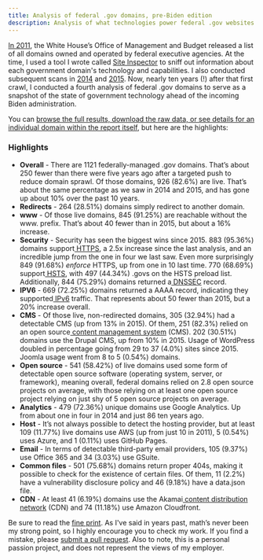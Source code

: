 ```yaml
---
title: Analysis of federal .gov domains, pre-Biden edition
description: Analysis of what technologies power federal .gov websites - 2021 edition.
---
```


[In 2011](https://ben.balter.com/2011/09/07/analysis-of-federal-executive-domains/), the White House’s Office of Management and Budget released a list of all domains owned and operated by federal executive agencies. At the time, I used a tool I wrote called [Site Inspector](https://github.com/benbalter/Site-Inspector) to sniff out information about each government domain's technology and capabilities. I also conducted subsequent scans in [2014](https://ben.balter.com/2014/07/07/analysis-of-federal-executive-domains-part-deux/) and [2015](https://ben.balter.com/2015/05/11/third-analysis-of-federal-executive-dotgovs/). Now, nearly ten years (!) after that first crawl, I conducted a fourth analysis of federal .gov domains to serve as a snapshot of the state of government technology ahead of the incoming Biden administration.

You can [browse the full results, download the raw data, or see details for an individual domain within the report itself](https://ben.balter.com/2021-analysis-of-federal-dotgov-domains/), but here are the highlights:

### Highlights

* **Overall** - There are 1121 federally-managed .gov domains. That’s about 250 fewer than there were five years ago after a targeted push to reduce domain sprawl. Of those domains, 926 (82.6%) are live. That’s about the same percentage as we saw in 2014 and 2015, and has gone up about 10% over the past 10 years.
* **Redirects** - 264 (28.51%) domains simply redirect to another domain.
* **www** - Of those live domains, 845 (91.25%) are reachable without the www. prefix. That’s about 40 fewer than in 2015, but about a 16% increase.
* **Security** - Security has seen the biggest wins since 2015. 883 (95.36%) domains support[ HTTPS](https://en.wikipedia.org/wiki/HTTPS), a 2.5x increase since the last analysis, and an incredible jump from the one in four we last saw. Even more surprisingly 849 (91.68%) *enforce* HTTPS, up from one in 10 last time. 770 (68.69%) support[ HSTS](https://en.wikipedia.org/wiki/HTTP_Strict_Transport_Security), with 497 (44.34%) .govs on the HSTS preload list. Additionally, 844 (75.29%) domains returned a[ DNSSEC](https://en.wikipedia.org/wiki/Domain_Name_System_Security_Extensions) record.
* **IPV6** - 669 (72.25%) domains returned a AAAA record, indicating they supported[ IPv6](https://en.wikipedia.org/wiki/IPv6) traffic. That represents about 50 fewer than 2015, but a 20% increase overall.
* **CMS** - Of those live, non-redirected domains, 305 (32.94%) had a detectable CMS (up from 13% in 2015). Of them, 251 (82.3%) relied on an open source[ content management system](https://en.wikipedia.org/wiki/Content_management_system) (CMS). 202 (30.51%) domains use the Drupal CMS, up from 10% in 2015. Usage of WordPress doubled in percentage going from 29 to 37 (4.0%) sites since 2015. Joomla usage went from 8 to 5 (0.54%) domains.
* **Open source** - 541 (58.42%) of live domains used some form of detectable open source software (operating system, server, or framework), meaning overall, federal domains relied on 2.8 open source projects on average, with those relying on at least one open source project relying on just shy of 5 open source projects on average.
* **Analytics** - 479 (72.36%) unique domains use Google Analytics. Up from about one in four in 2014 and just 86 ten years ago.
* **Host** - It’s not always possible to detect the hosting provider, but at least 109 (11.77%) live domains use AWS (up from just 10 in 2011), 5 (0.54%) uses Azure, and 1 (0.11%) uses GitHub Pages.
* **Email** - In terms of detectable third-party email providers, 105 (9.37%) use Office 365 and 34 (3.03%) use GSuite.
* **Common files** - 501 (75.68%) domains return proper 404s, making it possible to check for the existence of certain files. Of them, 11 (2.2%) have a vulnerability disclosure policy and 46 (9.18%) have a data.json file.
* **CDN** - At least 41 (6.19%) domains use the Akamai[ content distribution network](https://en.wikipedia.org/wiki/Content_delivery_network) (CDN) and 74 (11.18%) use Amazon Cloudfront.

Be sure to read the [fine print](https://ben.balter.com/2021-analysis-of-federal-dotgov-domains/fine-print/). As I've said in years past, math’s never been my strong point, so I highly encourage you to check my work. If you find a mistake, please [submit a pull request](https://github.com/benbalter/2021-analysis-of-federal-dotgov-domains). Also to note, this is a personal passion project, and does not represent the views of my employer.
